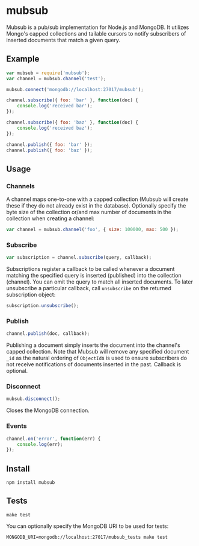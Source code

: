 mubsub
======

Mubsub is a pub/sub implementation for Node.js and MongoDB.  It utilizes Mongo's capped collections and tailable cursors to notify subscribers of inserted documents that match a given query.

Example
-------

```javascript
var mubsub = require('mubsub');
var channel = mubsub.channel('test');

mubsub.connect('mongodb://localhost:27017/mubsub');

channel.subscribe({ foo: 'bar' }, function(doc) {
    console.log('received bar');
});

channel.subscribe({ foo: 'baz' }, function(doc) {
    console.log('received baz');
});

channel.publish({ foo: 'bar' });
channel.publish({ foo: 'baz' });

```

Usage
-----

### Channels ###

A channel maps one-to-one with a capped collection (Mubsub will create these if they do not already exist in the database).  Optionally specify the byte size of the collection or/and max number of documents in the collection when creating a channel:

```javascript
var channel = mubsub.channel('foo', { size: 100000, max: 500 });
```

### Subscribe ###

```javascript
var subscription = channel.subscribe(query, callback);
```

Subscriptions register a callback to be called whenever a document matching the specified query is inserted (published) into the collection (channel).  You can omit the query to match all inserted documents.  To later unsubscribe a particular callback, call `unsubscribe` on the returned subscription object:

```javascript
subscription.unsubscribe();
```

### Publish ###

```javascript
channel.publish(doc, callback);
```

Publishing a document simply inserts the document into the channel's capped collection.  Note that Mubsub will remove any specified document `_id` as the natural ordering of `ObjectId`s is used to ensure subscribers do not receive notifications of documents inserted in the past.  Callback is optional.

### Disconnect ###

```javascript
mubsub.disconnect();
```

Closes the MongoDB connection.

### Events ###

```javascript
channel.on('error', function(err) {
    console.log(err);
});
```

Install
-------

    npm install mubsub

Tests
-----

    make test

You can optionally specify the MongoDB URI to be used for tests:

    MONGODB_URI=mongodb://localhost:27017/mubsub_tests make test